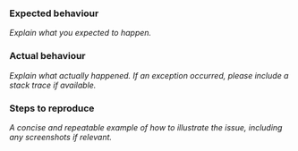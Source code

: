 ### Expected behaviour

_Explain what you expected to happen._

### Actual behaviour

_Explain what actually happened. If an exception occurred, please include a stack trace if available._

### Steps to reproduce

_A concise and repeatable example of how to illustrate the issue, including any screenshots if relevant._
